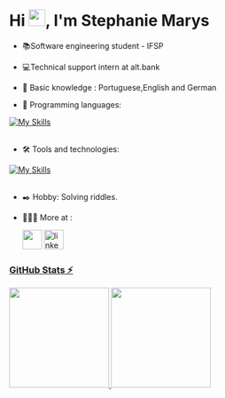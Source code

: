 
<h1 align="left">Hi <img src="https://raw.githubusercontent.com/kaueMarques/kaueMarques/master/hi.gif" height="30px">, I'm Stephanie Marys</h1>

- 📚Software engineering student - IFSP

- 💻Technical support intern at alt.bank
  
- 📝 Basic knowledge : Portuguese,English and German

- 🚀 Programming languages:


[![My Skills](https://skillicons.dev/icons?i=python,javascript,c,c#)](https://skillicons.dev)<br><br>

- 🛠️ Tools and technologies:


[![My Skills](https://skillicons.dev/icons?i=vscode,mysql,git,github,aws,grafana)](https://skillicons.dev)<br><br>

  
- ✒️ Hobby: Solving riddles.

- 👩🏽‍💻 More at :
  
  <div align="left">
  <a href = "mailto:stephanie.mmarys01@gmail.com"><img loading="lazy" src="https://img.shields.io/badge/Gmail-D14836?style=for-the-badge&logo=gmail&logoColor=white" height="35"></a>
  <a href="https://www.linkedin.com/in/stephanie-marys-3635b0212" a><img src="https://img.shields.io/static/v1?message=LinkedIn&logo=linkedin&label=&color=0077B5&logoColor=white&labelColor=&style=for-the-badge"  height="35" alt="linkedin logo" />
</div>

### GitHub Stats ⚡
<div>
<a href="https://github.com/Stephanie-marys">
<img height="180em" src="https://github-readme-stats.vercel.app/api/top-langs/?username=Stephanie-marys&layout=compact&langs_count=7&theme=dracula"/>
<img height="180em" src="https://github-readme-stats.vercel.app/api?username=Stephanie-marys&show_icons=true&theme=dracula&include_all_commits=true&count_private=true"/>
</div>






